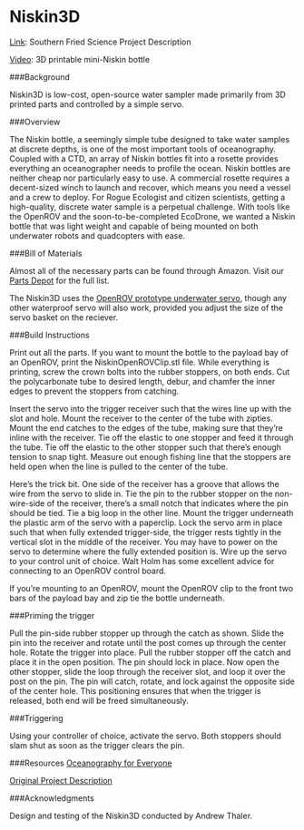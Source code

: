 Niskin3D
========

[Link](http://www.southernfriedscience.com/?p=18730): Southern Fried Science Project Description

[Video](https://www.youtube.com/watch?v=e1-1GPFx0Dg): 3D printable mini-Niskin bottle

###Background

Niskin3D is low-cost, open-source water sampler made primarily from 3D printed parts and controlled by a simple servo. 

###Overview

The Niskin bottle, a seemingly simple tube designed to take water samples at discrete depths, is one of the most important tools of oceanography. Coupled with a CTD, an array of Niskin bottles fit into a rosette provides everything an oceanographer needs to profile the ocean. Niskin bottles are neither cheap nor particularly easy to use. A commercial rosette requires a decent-sized winch to launch and recover, which means you need a vessel and a crew to deploy. For Rogue Ecologist and citizen scientists, getting a high-quality, discrete water sample is a perpetual challenge. With tools like the OpenROV and the soon-to-be-completed EcoDrone, we wanted a Niskin bottle that was light weight and capable of being mounted on both underwater robots and quadcopters with ease.

###Bill of Materials

Almost all of the necessary parts can be found through Amazon. Visit our [Parts Depot](http://oceanographyforeveryone.com/depot.html) for the full list. 

The Niskin3D uses the [OpenROV prototype underwater servo](http://store.openrov.com/collections/experimental/products/prototype-underwater-servo), though any other waterproof servo will also work, provided you adjust the size of the servo basket on the reciever. 

###Build Instructions

Print out all the parts. If you want to mount the bottle to the payload bay of an OpenROV, print the NiskinOpenROVClip.stl file. While everything is printing, screw the crown bolts into the rubber stoppers, on both ends. Cut the polycarbonate tube to desired length, debur, and chamfer the inner edges to prevent the stoppers from catching.

Insert the servo into the trigger receiver such that the wires line up with the slot and hole. Mount the receiver to the center of the tube with zipties. Mount the end catches to the edges of the tube, making sure that they’re inline with the receiver. Tie off the elastic to one stopper and feed it through the tube. Tie off the elastic to the other stopper such that there’s enough tension to snap tight. Measure out enough fishing line that the stoppers are held open when the line is pulled to the center of the tube.

Here’s the trick bit. One side of the receiver has a groove that allows the wire from the servo to slide in. Tie the pin to the rubber stopper on the non-wire-side of the receiver, there’s a small notch that indicates where the pin should be tied. Tie a big loop in the other line. Mount the trigger underneath the plastic arm of the servo with a paperclip. Lock the servo arm in place such that when fully extended trigger-side, the trigger rests tightly in the vertical slot in the middle of the receiver. You may have to power on the servo to determine where the fully extended position is. Wire up the servo to your control unit of choice. Walt Holm has some excellent advice for connecting to an OpenROV control board.

If you’re mounting to an OpenROV, mount the OpenROV clip to the front two bars of the payload bay and zip tie the bottle underneath.

###Priming the trigger

Pull the pin-side rubber stopper up through the catch as shown. Slide the pin into the receiver and rotate until the post comes up through the center hole. Rotate the trigger into place. Pull the rubber stopper off the catch and place it in the open position. The pin should lock in place. Now open the other stopper, slide the loop through the receiver slot, and loop it over the post on the pin. The pin will catch, rotate, and lock against the opposite side of the center hole. This positioning ensures that when the trigger is released, both end will be freed simultaneously.

###Triggering

Using your controller of choice, activate the servo. Both stoppers should slam shut as soon as the trigger clears the pin.

###Resources
[Oceanography for Everyone](http://oceanographyforeveryone.com/)

[Original Project Description](http://www.southernfriedscience.com/?p=18730)

###Acknowledgments 

Design and testing of the Niskin3D conducted by Andrew Thaler.
